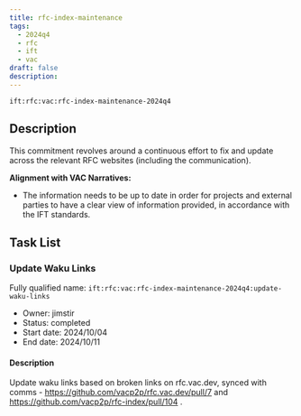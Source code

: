 ```yaml
---
title: rfc-index-maintenance
tags:
  - 2024q4
  - rfc
  - ift
  - vac
draft: false
description:
---
```


`ift:rfc:vac:rfc-index-maintenance-2024q4`

## Description

This commitment revolves around a continuous effort to fix and update across the relevant RFC websites (including the communication).

**Alignment with VAC Narratives:**

- The information needs to be up to date in order for projects and external parties to have a clear view of information provided, in accordance with the IFT standards.

## Task List

### Update Waku Links

Fully qualified name: 
  `ift:rfc:vac:rfc-index-maintenance-2024q4:update-waku-links`
- Owner: jimstir
- Status: completed
- Start date: 2024/10/04
- End date: 2024/10/11

#### Description 
Update waku links based on broken links on rfc.vac.dev, synced with comms - https://github.com/vacp2p/rfc.vac.dev/pull/7  and https://github.com/vacp2p/rfc-index/pull/104 .
